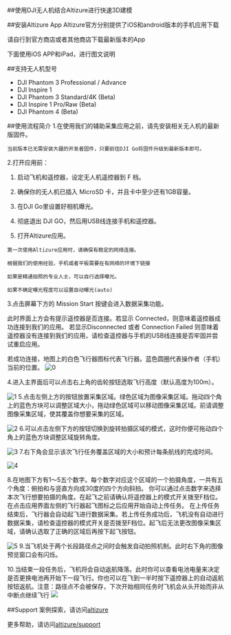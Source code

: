 ##使用DJI无人机结合Altizure进行快速3D建模

##安装Altizure App
Altizure官方分别提供了iOS和android版本的手机应用下载

请自行到官方商店或者其他商店下载最新版本的App

下面使用iOS APP和iPad，进行图文说明

##支持无人机型号
- DJI Phantom 3 Professional / Advance
- DJI Inspire 1
- DJI Phantom 3 Standard/4K (Beta)
- DJI Inspire 1 Pro/Raw (Beta)
- DJI Phantom 4 (Beta)

##使用流程简介
1.在使用我们的辅助采集应用之前，请先安装相关无人机的最新版固件。

`当前版本已无需安装大疆的开发者固件，只要前往DJI Go将固件升级到最新版本即可。`

2.打开应用前：

1. 启动飞机和遥控器，设定无人机遥控器到 F 档。

1. 确保你的无人机已插入 MicroSD 卡，并且卡中至少还有1GB容量。

1. 在DJI Go里设置好相机曝光。

1. 彻底退出 DJI GO，然后用USB线连接手机和遥控器。

1. 打开Altizure应用。

```
第一次使用Altizure应用时，请确保有稳定的网络连接。

根据我们的使用经验，手机或者平板需要在有网络的环境下链接

如果是精通拍照的专业人士，可以自行选择曝光。

如果不确定曝光程度可以设置自动曝光(auto)
```
3.点击屏幕下方的 Mission Start 按键会进入数据采集功能。 

此时界面上方会有提示遥控器是否连接。若显示 Connected，则意味着遥控器成功连接到我们的应用。
若显示Disconnected 或者 Connection Failed 则意味着遥控器没有连接到我们的应用，请检查遥控器与手机的USB线连接是否牢固并尝试重启应用。 

若成功连接，地图上的白色飞行器图标代表飞行器。蓝色圆圈代表操作者（手机）当前的位置。
![0](../../images/IMG_0101.PNG)

4.进入主界面后可以点击右上角的齿轮按钮选取飞行高度（默认高度为100m）。

![1](../../images/IMG_0102.PNG)
5.点击左侧上方的按钮放置采集区域。绿色区域为图像采集区域。拖动四个角上的蓝色方块可以调整区域大小，拖动绿色区域可以移动图像采集区域。前请调整图像采集区域，使其覆盖你想要采集的区域。

![2](../../images/IMG_0103.PNG)
6.可以点击左侧下方的按钮切换到旋转拍摄区域的模式，这时你便可拖动四个角上的蓝色方块调整区域旋转角度。

![3](../../images/IMG_0103.PNG)
7.右下角会显示该次飞行任务覆盖区域的大小和预计每条航线的完成时间。

![4](../../images/IMG_01011.PNG)

8.在地图下方有1～5五个数字。每个数字对​​应这个区域的一个拍摄角度，一共有五个角度：俯拍和与竖直方向成30度的四个方向斜拍。
你可以通过点击数字来选择本次飞行想要拍摄的角度。在起飞之前请确认将遥控器上的模式开关拨至F档位。在点击应用界面左侧的飞行器起飞图标之后应用开始自动上传任务。
在上传任务结束后，飞行器会自动起飞进行数据采集。若上传任务成功后，飞机没有自动进行数据采集，请检查遥控器的模式开关是否拨至F档位。起飞后无法更改图像采集区域，请确认选取了正确的区域后再按下起飞按钮。

![5](../../images/IMG_0105.PNG)
9.当飞机处于两个长段路径点之间时会触发自动拍照机制。此时右下角的图像预览窗口会有闪烁。

10.当结束一段任务后，飞机将会自动返航降落。此时你可以查看电池电量来决定是否更换电池再开始下一段飞行。你也可以在飞到一半时按下遥控器上的自动返航按钮返航。注意：路径点不会被保存，下次开始相同任务时飞机会从头开始而非从中断点继续飞行
![](../../images/IMG_01012.jpg)

##Support
案例探索，请访问[altizure](https://www.altizure.com)

更多帮助，请访问[altizure/support](https://www.altizure.com/support)